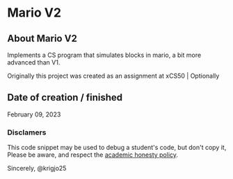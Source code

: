 # Mario V2

## About Mario V2

Implements a CS program that simulates blocks in mario,
a bit more advanced than V1.

Originally this project was created as an assignment at xCS50 | Optionally

##  Date of creation / finished

February 09, 2023

###  Disclamers

This code snippet may be used to debug
a student's code, but don't copy it,
Please be aware, and respect the [academic honesty policy](https://cs50.harvard.edu/x/2023/honesty/).

Sincerely,
@krigjo25
